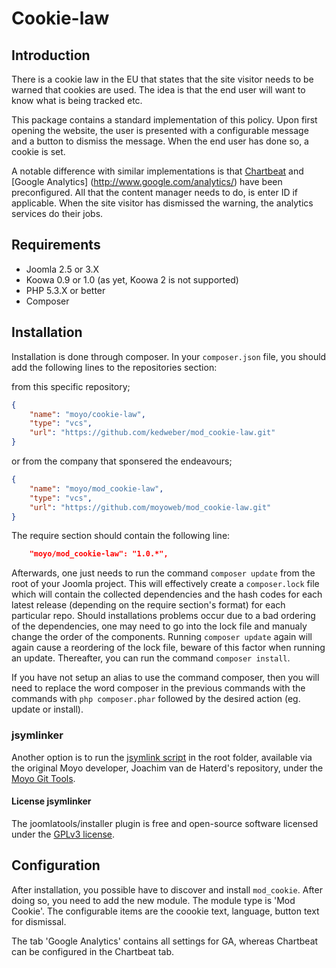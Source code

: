 # Cookie-law

## Introduction

There is a cookie law in the EU that states that the site visitor needs to be warned that cookies are used. The idea is
that the end user will want to know what is being tracked etc.

This package contains a standard implementation of this policy. Upon first opening the website, the user is presented
with a configurable message and a button to dismiss the message. When the end user has done so, a cookie is set.

A notable difference with similar implementations is that [Chartbeat](https://chartbeat.com/) and [Google Analytics]
(http://www.google.com/analytics/) have been preconfigured. All that the content manager needs to do, is enter ID if
applicable. When the site visitor has dismissed the warning, the analytics services do their jobs.

## Requirements

* Joomla 2.5 or 3.X
* Koowa 0.9 or 1.0 (as yet, Koowa 2 is not supported)
* PHP 5.3.X or better
* Composer

## Installation

Installation is done through composer. In your `composer.json` file, you should add the following lines to the repositories
section:

from this specific repository;

```json
{
    "name": "moyo/cookie-law",
    "type": "vcs",
    "url": "https://github.com/kedweber/mod_cookie-law.git"
}
```

or from the company that sponsered the endeavours;

```json
{
    "name": "moyo/mod_cookie-law",
    "type": "vcs",
    "url": "https://github.com/moyoweb/mod_cookie-law.git"
}
```

The require section should contain the following line:

```json
    "moyo/mod_cookie-law": "1.0.*",
```

Afterwards, one just needs to run the command `composer update` from the root of your Joomla project. This will 
effectively create a `composer.lock` file which will contain the collected dependencies and the hash codes for 
each latest release \(depending on the require section's format\) for each particular repo. Should installations 
problems occur due to a bad ordering of the dependencies, one may need to go into the lock file and manualy change 
the order of the components. Running `composer update` again will again cause a reordering of the lock file, beware of 
this factor when running an update. Thereafter, you can run the command `composer install`. 

If you have not setup an alias to use the command composer, then you will need to replace the word composer in the previous commands with the 
commands with `php composer.phar` followed by the desired action \(eg. update or install\).

### jsymlinker

Another option is to run the [jsymlink script](https://github.com/derjoachim/moyo-git-tools) in the root folder, available via the original Moyo developer, Joachim van de Haterd's repository, under 
the [Moyo Git Tools](https://github.com/derjoachim/moyo-git-tools).

#### License jsymlinker

The joomlatools/installer plugin is free and open-source software licensed under the [GPLv3 license](https://github.com/derjoachim/joomla-composer/blob/develop/gplv3-license).

## Configuration

After installation, you possible have to discover and install `mod_cookie`. After doing so, you need to add the new module.
The module type is 'Mod Cookie'. The configurable items are the coookie text, language, button text for dismissal.

The tab 'Google Analytics' contains all settings for GA, whereas Chartbeat can be configured in the Chartbeat tab.
